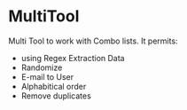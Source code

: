 # MultiTool
Multi Tool to work with Combo lists.
It permits:
- using Regex Extraction Data
- Randomize
- E-mail to User
- Alphabitical order
- Remove duplicates
